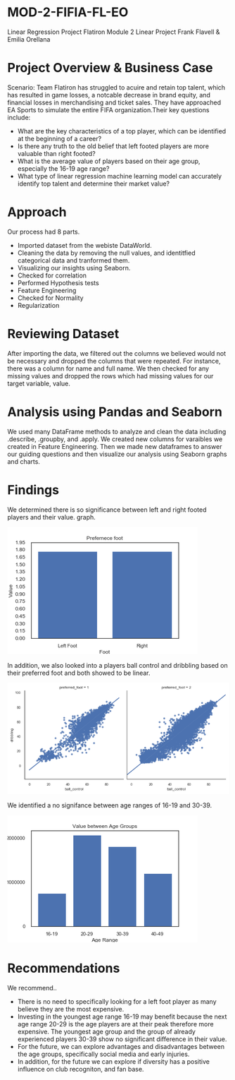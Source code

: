 # MOD-2-FIFIA-FL-EO

Linear Regression Project
Flatiron Module 2 Linear Project Frank Flavell & Emilia Orellana

# Project Overview & Business Case
Scenario: Team Flatiron has struggled to acuire and retain top talent, which has resulted in game losses, a notcable decrease in brand equity, and financial losses in merchandising and ticket sales. They have approached EA Sports to simulate the entire FIFA organization.Their key questions include:

- What are the key characteristics of a top player, which can be identified at the beginning of a career?
- Is there any truth to the old belief that left footed players are more valuable than right footed?
- What is the average value of players based on their age group, especially the 16-19 age range?
- What type of linear regression machine learning model can accurately identify top talent and determine their market value?

# Approach
 Our process had 8 parts.
- Imported dataset from the webiste DataWorld.
- Cleaning the data by removing the null values, and identitfied categorical data and tranformed them.
- Visualizing our insights using Seaborn.
- Checked for correlation 
- Performed Hypothesis tests
- Feature Engineering
- Checked for Normality 
- Regularization 

# Reviewing Dataset
After importing the data, we filtered out the columns we believed would not be necessary and dropped the columns that were repeated. For instance, there was a column for name and full name. We then checked for any missing values and dropped the rows which had missing values for our target variable, value. 


# Analysis using Pandas and Seaborn
We used many DataFrame methods to analyze and clean the data including .describe, .groupby, and .apply. We created new columns for varaibles we created in Feature Engineering. Then we made new dataframes to answer our guiding questions and then visualize our analysis using Seaborn graphs and charts.

# Findings 
We determined there is so significance between left and right footed players and their value. 
graph.

![Bar Graph](https://github.com/emilia329/MOD-2-FIFIA-FL-EO/blob/master/Graphs/graph3.png)

In addition, we also looked into a players ball control and dribbling based on their preferred foot and both showed to be linear. 

![Scatter Plot](https://github.com/emilia329/MOD-2-FIFIA-FL-EO/blob/master/Graphs/graph2.png)

We identified a no signifance between age ranges of 16-19 and 30-39. 

![Bar Graph Ages](https://github.com/emilia329/MOD-2-FIFIA-FL-EO/blob/master/Graphs/graph.png)

# Recommendations
We recommend..
- There is no need to specifically looking for a left foot player as many believe they are the most expensive.
- Investing in the youngest age range 16-19 may benefit because the next age range 20-29 is the age players are at their peak therefore more expensive. The youngest age group and the group of already experienced players 30-39 show no significant difference in their value. 
- For the future, we can explore advantages and disadvantages between the age groups, specifically social media and early injuries.
- In addition, for the future we can explore if diversity has a positive influence on club recogniton, and fan base. 